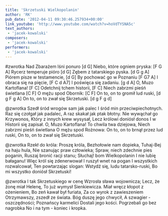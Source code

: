 ```yaml
---
title: 'Skrzetuski Wielkopolanin'
author: 'RK'
pub_date: '2012-04-11 09:30:46.257934+00:00'
link_youtube: 'http://www.youtube.com/watch?v=hoVdTYSNA5c'
text_authors:
 - 'jacek-kowalski'
composers:
 - 'jacek-kowalski'
performers:
 - 'jacek-kowalski'
---
```


#zwrotka
Nad Zbarażem lśni ponuro		[d G]
Niebo, które ogniem pryska:		[F G A]
Rycerz temperuje pióro		[d G]
Zębem z tatarskiego pyska.		[d G g A]
Piórem pisze w testamencie,		[d G]
By pochować go w Poznaniu	[F G7 A]
I obraca się na pięcie,		[F C d A7]
I poświęca się zadaniu.		[g d A]
O, Muzo Kartoflana!		[F C]
Odetchnij tchem historii,		[F C]
Niech zabrzmi pieśń świetlana	[C F]
O mężu spod Obornik:		[C F]
On to, on to gromił lud ruski,	[d g F g A]
On to, on to zwał się Skrzetuski.	[d g F g d]

@zwrotka
Szedł śród wrogów sam jak palec
I śród min przeciwpiechotnych.
Raz się czołgał jak padalec,
A raz skakał jak ptak błotny.
Nie wywąchał go Krzywonos,
Który z innych krew wysysał,
Lecz królowi doniósł donos
I w Historii się zapisał.
O, Muzo Kartoflana!
To chwila twa dziejowa,
Niech zabrzmi pieśń świetlana
O mężu spod Rożnowa:
On to, on to brnął przez lud ruski,
On to, on to zwał się Skrzetuski.


@zwrotka
Rzekł do króla: Proszę króla,
Bezhołowie nam dopieka,
Tuhaj-Bej na haju hula,
Nie szanując praw człowieka;
Spraw, niech zdechnie pies poganin,
Ruszaj bronić racji stanu;
Słuchaj! bom Wielkopolanin
I nie lubię bałaganu!
Więc król się zdenerwował
I ruszył wnet na pogan
I wszystkich rozwalcował,
Ten powtarzając slogan:
Wstydź się, ludu tatarsko-ruski,
Bo mi wszystko doniósł Skrzetuski!

@zwrotka
I tak Skrzetuskiego w cenę
Wzrosła sława wojownicza;
Lecz, że żonę miał Helenę,
To już wymysł Sienkiewicza.
Miał wręcz kłopot z ożenieniem,
Bo zeń kawał był furiata,
Za co wyrok z zawieszeniem
Otrzymawszy, zszedł ze świata.
Bóg duszę jego chwycił,
A szwagier - oszczędności;
Poznańscy karmelici
Dostali jego kości.
Pogrzebali go bez nagrobka
No i na tym - koniec i kropka.